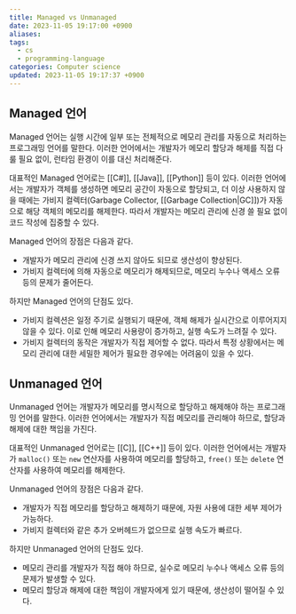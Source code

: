 ```yaml
---
title: Managed vs Unmanaged
date: 2023-11-05 19:17:00 +0900
aliases: 
tags:
  - cs
  - programming-language
categories: Computer science
updated: 2023-11-05 19:17:37 +0900
---
```


## Managed 언어

Managed 언어는 실행 시간에 일부 또는 전체적으로 메모리 관리를 자동으로 처리하는 프로그래밍 언어를 말한다. 이러한 언어에서는 개발자가 메모리 할당과 해제를 직접 다룰 필요 없이, 런타임 환경이 이를 대신 처리해준다. 

대표적인 Managed 언어로는 [[C#]], [[Java]], [[Python]] 등이 있다. 이러한 언어에서는 개발자가 객체를 생성하면 메모리 공간이 자동으로 할당되고, 더 이상 사용하지 않을 때에는 가비지 컬렉터(Garbage Collector, [[Garbage Collection|GC]])가 자동으로 해당 객체의 메모리를 해제한다. 따라서 개발자는 메모리 관리에 신경 쓸 필요 없이 코드 작성에 집중할 수 있다.

Managed 언어의 장점은 다음과 같다.
- 개발자가 메모리 관리에 신경 쓰지 않아도 되므로 생산성이 향상된다.
- 가비지 컬렉터에 의해 자동으로 메모리가 해제되므로, 메모리 누수나 액세스 오류 등의 문제가 줄어든다.

하지만 Managed 언어의 단점도 있다.
- 가비지 컬렉션은 일정 주기로 실행되기 때문에, 객체 해제가 실시간으로 이루어지지 않을 수 있다. 이로 인해 메모리 사용량이 증가하고, 실행 속도가 느려질 수 있다.
- 가비지 컬렉터의 동작은 개발자가 직접 제어할 수 없다. 따라서 특정 상황에서는 메모리 관리에 대한 세밀한 제어가 필요한 경우에는 어려움이 있을 수 있다.

## Unmanaged 언어

Unmanaged 언어는 개발자가 메모리를 명시적으로 할당하고 해제해야 하는 프로그래밍 언어를 말한다. 이러한 언어에서는 개발자가 직접 메모리를 관리해야 하므로, 할당과 해제에 대한 책임을 가진다.

대표적인 Unmanaged 언어로는 [[C]], [[C++]] 등이 있다. 이러한 언어에서는 개발자가 `malloc()` 또는 `new` 연산자를 사용하여 메모리를 할당하고, `free()` 또는 `delete` 연산자를 사용하여 메모리를 해제한다.

Unmanaged 언어의 장점은 다음과 같다.
- 개발자가 직접 메모리를 할당하고 해제하기 때문에, 자원 사용에 대한 세부 제어가 가능하다.
- 가비지 컬렉터와 같은 추가 오버헤드가 없으므로 실행 속도가 빠르다.

하지만 Unmanaged 언어의 단점도 있다.
- 메모리 관리를 개발자가 직접 해야 하므로, 실수로 메모리 누수나 액세스 오류 등의 문제가 발생할 수 있다.
- 메모리 할당과 해제에 대한 책임이 개발자에게 있기 때문에, 생산성이 떨어질 수 있다.
